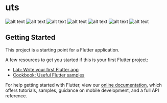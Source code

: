 # uts

![alt text](https://github.com/room2468/08-uts-oniauliya99/blob/master/uts/hasil/dashboard.JPG)
![alt text](https://github.com/room2468/08-uts-oniauliya99/blob/master/uts/hasil/dashboard1.JPG)
![alt text](https://github.com/room2468/08-uts-oniauliya99/blob/master/uts/hasil/daftar%20pegawai.JPG)
![alt text](https://github.com/room2468/08-uts-oniauliya99/blob/master/uts/hasil/entry%20form%20pegwai.JPG)
![alt text](https://github.com/room2468/08-uts-oniauliya99/blob/master/uts/hasil/entry%20form%20gaji%20pegwai.JPG)
![alt text](https://github.com/room2468/08-uts-oniauliya99/blob/master/uts/hasil/riwayat%20gaji%20pegawai.JPG)
![alt text](https://github.com/room2468/08-uts-oniauliya99/blob/master/uts/hasil/detail%20gaji%20pegawai.JPG)


## Getting Started

This project is a starting point for a Flutter application.

A few resources to get you started if this is your first Flutter project:

- [Lab: Write your first Flutter app](https://flutter.dev/docs/get-started/codelab)
- [Cookbook: Useful Flutter samples](https://flutter.dev/docs/cookbook)

For help getting started with Flutter, view our
[online documentation](https://flutter.dev/docs), which offers tutorials,
samples, guidance on mobile development, and a full API reference.
